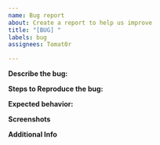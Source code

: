 ```yaml
---
name: Bug report
about: Create a report to help us improve
title: "[BUG] "
labels: bug
assignees: Tomat0r

---
```


**Describe the bug:**


**Steps to Reproduce the bug:**


**Expected behavior:**


**Screenshots**


**Additional Info**
